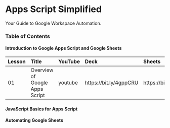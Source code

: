 # Apps Script Simplified 
Your Guide to Google Workspace Automation.

### Table of Contents

#### Introduction to Google Apps Script and Google Sheets

| Lesson | Title | YouTube | Deck | Sheets | Post |
|:---|:---|:---|:---|:---|:---|
|01| Overview of Google Apps Script | youtube | https://bit.ly/4gppCRU | https://bit.ly/3PcE7fZ | https://bit.ly/ass01_ytt  |


#### JavaScript Basics for Apps Script

#### Automating Google Sheets
